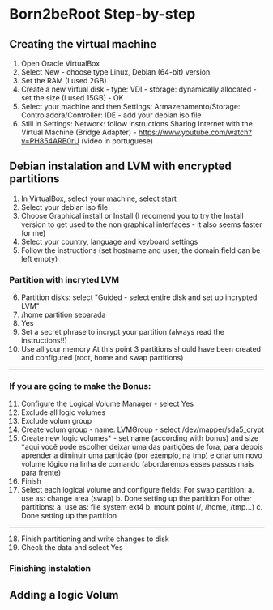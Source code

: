 # Born2beRoot Step-by-step

## Creating the virtual machine
 
1. Open Oracle VirtualBox 
2. Select New - choose type Linux, Debian (64-bit) version
3. Set the RAM (I used 2GB)
4. Create a new virtual disk - type: VDI - storage: dynamically allocated - set the size (I used 15GB) - OK
5. Select your machine and then Settings: Armazenamento/Storage: Controladora/Controller: IDE - add your debian iso file
6. Still in Settings: Network: follow instructions Sharing Internet with the Virtual Machine (Bridge Adapter) - https://www.youtube.com/watch?v=PH854ARB0rU (video in portuguese)

## Debian instalation and LVM with encrypted partitions

1. In VirtualBox, select your machine, select start
2. Select your debian iso file
3. Choose Graphical install or Install (I recomend you to try the Install version to get used to the non graphical interfaces - it also seems faster for me)
4. Select your country, language and keyboard settings
5. Follow the instructions (set hostname and user; the domain field can be left empty)

### Partition with incryted LVM
6. Partition disks: select "Guided - select entire disk and set up incrypted LVM"
7. /home partition separada
8. Yes
9. Set a secret phrase to incrypt your partition (always read the instructions!!)
10. Use all your memory
At this point 3 partitions should have been created and configured (root, home and swap partitions)

-------------------------------------------------------------------------
### If you are going to make the Bonus:
11. Configure the Logical Volume Manager - select Yes
12. Exclude all logic volumes
13. Exclude volum group
14. Create volum group - name: LVMGroup - select /dev/mapper/sda5_crypt
15. Create new logic volumes* - set name (according with bonus) and size 
*aqui você pode escolher deixar uma das partições de fora, para depois aprender a diminuir uma partição (por exemplo, na tmp) e criar um novo volume lógico na linha de comando (abordaremos esses passos mais para frente)
16. Finish
17. Select each logical volume and configure fields: 
    For swap partition: 
      a. use as: change area (swap)
      b. Done setting up the partition
    For other partitions:
      a. use as: file system ext4
      b. mount point (/, /home, /tmp...)
      c. Done setting up the partition
---------------------------------------------------------------------------

18. Finish partitioning and write changes to disk
20. Check the data and select Yes

### Finishing instalation



## Adding a logic Volum
